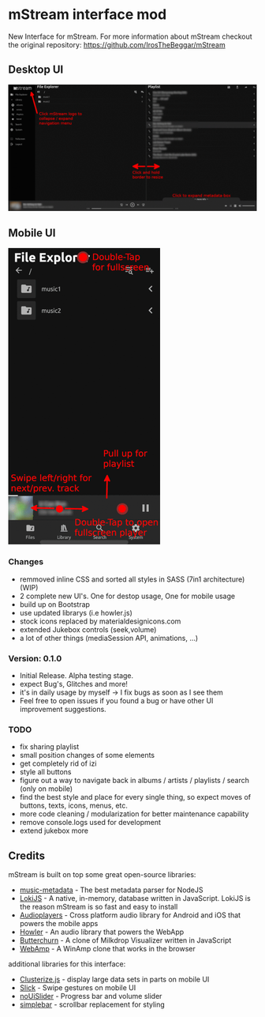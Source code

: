 # mStream interface mod

New Interface for mStream. 
For more information about mStream checkout the original repository: https://github.com/IrosTheBeggar/mStream

## Desktop UI
![](/git_img/dekstop.gif)

## Mobile UI
![](/git_img/mobile.gif)

### Changes
* remmoved inline CSS and sorted all styles in SASS (7in1 architecture) (WIP)
* 2 complete new UI's. One for destop usage, One for mobile usage
* build up on Bootstrap
* use updated librarys (i.e howler.js)
* stock icons replaced by materialdesignicons.com
* extended Jukebox controls (seek,volume)
* a lot of other things (mediaSession API, animations, ...)

### Version: 0.1.0
* Initial Release. Alpha testing stage.
* expect Bug's, Glitches and more!
* it's in daily usage by myself -> I fix bugs as soon as I see them
* Feel free to open issues if you found a bug or have other UI improvement suggestions.


### TODO
* fix sharing playlist
* small position changes of some elements
* get completely rid of izi
* style all buttons
* figure out a way to navigate back in albums / artists / playlists / search (only on mobile)
* find the best style and place for every single thing, so expect moves of buttons, texts, icons, menus, etc.
* more code cleaning / modularization for better maintenance capability
* remove console.logs used for development
* extend jukebox more


## Credits

mStream is built on top some great open-source libraries:

* [music-metadata](https://github.com/Borewit/music-metadata) - The best metadata parser for NodeJS
* [LokiJS](https://github.com/techfort/LokiJS) - A native, in-memory, database written in JavaScript.  LokiJS is the reason mStream is so fast and easy to install
* [Audioplayers](https://github.com/luanpotter/audioplayers) - Cross platform audio library for Android and iOS that powers the mobile apps
* [Howler](https://github.com/goldfire/howler.js) - An audio library that powers the WebApp
* [Butterchurn](https://github.com/jberg/butterchurn) - A clone of Milkdrop Visualizer written in JavaScript
* [WebAmp](https://github.com/captbaritone/webamp) - A WinAmp clone that works in the browser

additional libraries for this interface:
* [Clusterize.js](https://github.com/NeXTs/Clusterize.js) - display large data sets in parts on mobile UI
* [Slick](https://github.com/kenwheeler/slick/) - Swipe gestures on mobile UI
* [noUiSlider](https://github.com/leongersen/noUiSlider) - Progress bar and volume slider
* [simplebar](https://github.com/Grsmto/simplebar) - scrollbar replacement for styling



